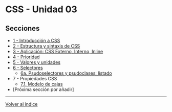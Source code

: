 
# CSS - Unidad 03

## Secciones

- [1 - Introducción a CSS](LM0301_introduccion.md)
- [2 - Estructura y sintaxis de CSS](./LM0302_estructura.md)
- [3 - Aplicación: CSS Externo, Interno, Inline](./LM0303_aplicacion.md)
- [4 - Prioridad](./LM0304_prioridad.md)
- [5 - Valores y unidades](./LM0305_unidades.md)
- [6 - Selectores](./LM0306_selectores.md)
  - [6a. Psudoselectores y psudoclases: listado](./LM0306a.md)
- 7 - Propiedades CSS
  - [7.1. Modelo de cajas](./LM030701_caja.md)
- [Próxima sección por añadir]

---

[Volver al índice](LM03.md)
